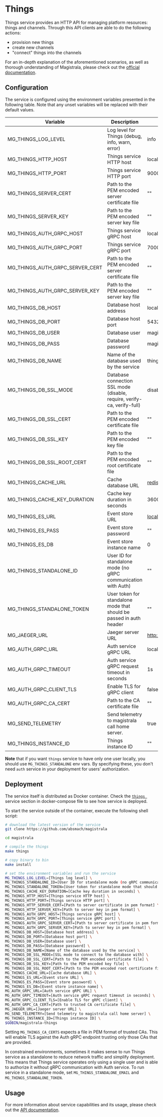 # Things

Things service provides an HTTP API for managing platform resources: things and channels.
Through this API clients are able to do the following actions:

- provision new things
- create new channels
- "connect" things into the channels

For an in-depth explanation of the aforementioned scenarios, as well as thorough
understanding of Magistrala, please check out the [official documentation][doc].

## Configuration

The service is configured using the environment variables presented in the
following table. Note that any unset variables will be replaced with their
default values.

| Variable                        | Description                                                             | Default                         |
| ------------------------------- | ----------------------------------------------------------------------- | ------------------------------- |
| MG_THINGS_LOG_LEVEL             | Log level for Things (debug, info, warn, error)                         | info                            |
| MG_THINGS_HTTP_HOST             | Things service HTTP host                                                | localhost                       |
| MG_THINGS_HTTP_PORT             | Things service HTTP port                                                | 9000                            |
| MG_THINGS_SERVER_CERT           | Path to the PEM encoded server certificate file                         | ""                              |
| MG_THINGS_SERVER_KEY            | Path to the PEM encoded server key file                                 | ""                              |
| MG_THINGS_AUTH_GRPC_HOST        | Things service gRPC host                                                | localhost                       |
| MG_THINGS_AUTH_GRPC_PORT        | Things service gRPC port                                                | 7000                            |
| MG_THINGS_AUTH_GRPC_SERVER_CERT | Path to the PEM encoded server certificate file                         | ""                              |
| MG_THINGS_AUTH_GRPC_SERVER_KEY  | Path to the PEM encoded server key file                                 | ""                              |
| MG_THINGS_DB_HOST               | Database host address                                                   | localhost                       |
| MG_THINGS_DB_PORT               | Database host port                                                      | 5432                            |
| MG_THINGS_DB_USER               | Database user                                                           | magistrala                      |
| MG_THINGS_DB_PASS               | Database password                                                       | magistrala                      |
| MG_THINGS_DB_NAME               | Name of the database used by the service                                | things                          |
| MG_THINGS_DB_SSL_MODE           | Database connection SSL mode (disable, require, verify-ca, verify-full) | disable                         |
| MG_THINGS_DB_SSL_CERT           | Path to the PEM encoded certificate file                                | ""                              |
| MG_THINGS_DB_SSL_KEY            | Path to the PEM encoded key file                                        | ""                              |
| MG_THINGS_DB_SSL_ROOT_CERT      | Path to the PEM encoded root certificate file                           | ""                              |
| MG_THINGS_CACHE_URL             | Cache database URL                                                      | <redis://localhost:6379/0>      |
| MG_THINGS_CACHE_KEY_DURATION    | Cache key duration in seconds                                           | 3600                            |
| MG_THINGS_ES_URL                | Event store URL                                                         | <localhost:6379>                |
| MG_THINGS_ES_PASS               | Event store password                                                    | ""                              |
| MG_THINGS_ES_DB                 | Event store instance name                                               | 0                               |
| MG_THINGS_STANDALONE_ID         | User ID for standalone mode (no gRPC communication with Auth)           | ""                              |
| MG_THINGS_STANDALONE_TOKEN      | User token for standalone mode that should be passed in auth header     | ""                              |
| MG_JAEGER_URL                   | Jaeger server URL                                                       | <http://jaeger:4318/v1/traces> |
| MG_AUTH_GRPC_URL                | Auth service gRPC URL                                                   | localhost:7001                  |
| MG_AUTH_GRPC_TIMEOUT            | Auth service gRPC request timeout in seconds                            | 1s                              |
| MG_AUTH_GRPC_CLIENT_TLS         | Enable TLS for gRPC client                                              | false                           |
| MG_AUTH_GRPC_CA_CERT            | Path to the CA certificate file                                         | ""                              |
| MG_SEND_TELEMETRY               | Send telemetry to magistrala call home server.                          | true                            |
| MG_THINGS_INSTANCE_ID           | Things instance ID                                                      | ""                              |

**Note** that if you want `things` service to have only one user locally, you should use `MG_THINGS_STANDALONE` env vars. By specifying these, you don't need `auth` service in your deployment for users' authorization.

## Deployment

The service itself is distributed as Docker container. Check the [`things `](https://github.com/absmach/supermq/blob/main/docker/docker-compose.yml#L167-L194) service section in
docker-compose file to see how service is deployed.

To start the service outside of the container, execute the following shell script:

```bash
# download the latest version of the service
git clone https://github.com/absmach/magistrala

cd magistrala

# compile the things
make things

# copy binary to bin
make install

# set the environment variables and run the service
MG_THINGS_LOG_LEVEL=[Things log level] \
MG_THINGS_STANDALONE_ID=[User ID for standalone mode (no gRPC communication with auth)] \
MG_THINGS_STANDALONE_TOKEN=[User token for standalone mode that should be passed in auth header] \
MG_THINGS_CACHE_KEY_DURATION=[Cache key duration in seconds] \
MG_THINGS_HTTP_HOST=[Things service HTTP host] \
MG_THINGS_HTTP_PORT=[Things service HTTP port] \
MG_THINGS_HTTP_SERVER_CERT=[Path to server certificate in pem format] \
MG_THINGS_HTTP_SERVER_KEY=[Path to server key in pem format] \
MG_THINGS_AUTH_GRPC_HOST=[Things service gRPC host] \
MG_THINGS_AUTH_GRPC_PORT=[Things service gRPC port] \
MG_THINGS_AUTH_GRPC_SERVER_CERT=[Path to server certificate in pem format] \
MG_THINGS_AUTH_GRPC_SERVER_KEY=[Path to server key in pem format] \
MG_THINGS_DB_HOST=[Database host address] \
MG_THINGS_DB_PORT=[Database host port] \
MG_THINGS_DB_USER=[Database user] \
MG_THINGS_DB_PASS=[Database password] \
MG_THINGS_DB_NAME=[Name of the database used by the service] \
MG_THINGS_DB_SSL_MODE=[SSL mode to connect to the database with] \
MG_THINGS_DB_SSL_CERT=[Path to the PEM encoded certificate file] \
MG_THINGS_DB_SSL_KEY=[Path to the PEM encoded key file] \
MG_THINGS_DB_SSL_ROOT_CERT=[Path to the PEM encoded root certificate file] \
MG_THINGS_CACHE_URL=[Cache database URL] \
MG_THINGS_ES_URL=[Event store URL] \
MG_THINGS_ES_PASS=[Event store password] \
MG_THINGS_ES_DB=[Event store instance name] \
MG_AUTH_GRPC_URL=[Auth service gRPC URL] \
MG_AUTH_GRPC_TIMEOUT=[Auth service gRPC request timeout in seconds] \
MG_AUTH_GRPC_CLIENT_TLS=[Enable TLS for gRPC client] \
MG_AUTH_GRPC_CA_CERT=[Path to trusted CA certificate file] \
MG_JAEGER_URL=[Jaeger server URL] \
MG_SEND_TELEMETRY=[Send telemetry to magistrala call home server] \
MG_THINGS_INSTANCE_ID=[Things instance ID] \
$GOBIN/magistrala-things
```

Setting `MG_THINGS_CA_CERTS` expects a file in PEM format of trusted CAs. This will enable TLS against the Auth gRPC endpoint trusting only those CAs that are provided.

In constrained environments, sometimes it makes sense to run Things service as a standalone to reduce network traffic and simplify deployment. This means that Things service
operates only using a single user and is able to authorize it without gRPC communication with Auth service.
To run service in a standalone mode, set `MG_THINGS_STANDALONE_EMAIL` and `MG_THINGS_STANDALONE_TOKEN`.

## Usage

For more information about service capabilities and its usage, please check out
the [API documentation](https://docs.api.magistrala.abstractmachines.fr/?urls.primaryName=things-openapi.yml).

[doc]: https://docs.magistrala.abstractmachines.fr
